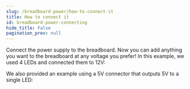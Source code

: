 ```yaml
---
slug: /breadboard-power/how-to-connect-it
title: How to connect it
id: breadboard-power-connecting
hide_title: False
pagination_prev: null
---
```

Connect the power supply to the breadboard. Now you can add anything you want to the breadboard at any voltage you prefer! In this example, we used 4 LEDs and connected them to 12V:

<CenteredImage src="/img/breadboard-power/connections1.png" alt="Breadboard connections"/>

We also provided an example using a 5V connector that outputs 5V to a single LED:

<CenteredImage src="/img/breadboard-power/connections2.png" alt="Breadboard connections"/>